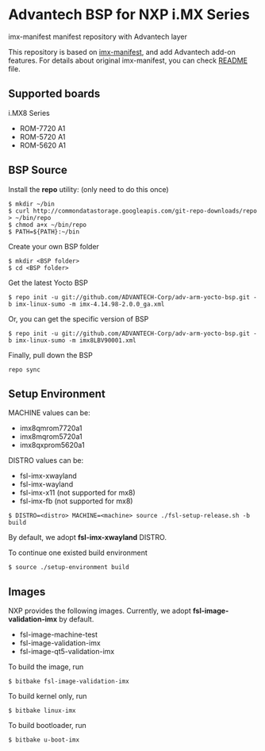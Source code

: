 Advantech BSP for NXP i.MX Series
==================================

imx-manifest manifest repository with Advantech layer

This repository is based on [imx-manifest](https://source.codeaurora.org/external/imx/imx-manifest), and add Advantech add-on features.
For details about original imx-manifest, you can check [README](https://source.codeaurora.org/external/imx/imx-manifest/tree/README?h=imx-linux-sumo) file.

Supported boards
----------------
i.MX8 Series
- ROM-7720 A1
- ROM-5720 A1
- ROM-5620 A1

BSP Source
----------

Install the **repo** utility: (only need to do this once)
```
$ mkdir ~/bin
$ curl http://commondatastorage.googleapis.com/git-repo-downloads/repo  > ~/bin/repo
$ chmod a+x ~/bin/repo
$ PATH=${PATH}:~/bin
```

Create your own BSP folder
```
$ mkdir <BSP folder>
$ cd <BSP folder>
```

Get the latest Yocto BSP
```
$ repo init -u git://github.com/ADVANTECH-Corp/adv-arm-yocto-bsp.git -b imx-linux-sumo -m imx-4.14.98-2.0.0_ga.xml
```

Or, you can get the specific version of BSP
```
$ repo init -u git://github.com/ADVANTECH-Corp/adv-arm-yocto-bsp.git -b imx-linux-sumo -m imx8LBV90001.xml
```

Finally, pull down the BSP
```
repo sync
```

Setup Environment
-----------------

MACHINE values can be:

- imx8qmrom7720a1
- imx8mqrom5720a1
- imx8qxprom5620a1

DISTRO values can be:

- fsl-imx-xwayland
- fsl-imx-wayland
- fsl-imx-x11	(not supported for mx8)
- fsl-imx-fb	(not supported for mx8)

```
$ DISTRO=<distro> MACHINE=<machine> source ./fsl-setup-release.sh -b build
```

By default, we adopt **fsl-imx-xwayland** DISTRO.

To continue one existed build environment
```
$ source ./setup-environment build
```

Images
------

NXP provides the following images. Currently, we adopt **fsl-image-validation-imx** by default.
- fsl-image-machine-test
- fsl-image-validation-imx
- fsl-image-qt5-validation-imx

To build the image, run
```
$ bitbake fsl-image-validation-imx
```

To build kernel only, run
```
$ bitbake linux-imx
```

To build bootloader, run
```
$ bitbake u-boot-imx
```

